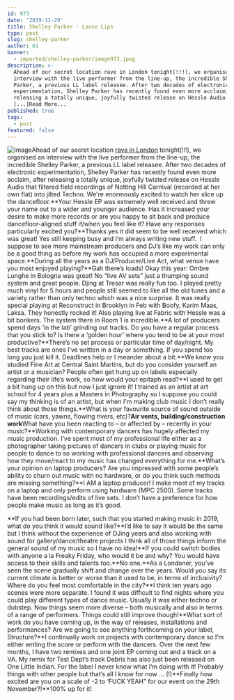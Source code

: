 ```yaml
---
id: 973
date: '2019-11-29'
title: Shelley Parker - Loose Lips
type: post
slug: shelley-parker
author: 61
banner:
  - imported/shelley-parker/image973.jpeg
description: >-
  Ahead of our secret location rave in London tonight(!!!), we organised an
  interview with the live performer from the line-up, the incredible Shelley
  Parker, a previous LL label releasee. After two decades of electronic
  experimentation, Shelley Parker has recently found even more acclaim, after
  releasing a totally unique, joyfully twisted release on Hessle Audio that
  [...]Read More...
published: true
tags:
  - post
featured: false
---
```

![image](../imported/shelley-parker/image973.jpeg)Ahead of our secret location [rave in London](https://www.residentadvisor.net/events/1337234?fbclid=IwAR14DmiE-M1rJ5Q5CbJyqY9-BeWw3MLX1VnLASlAMoraQvIuXYjvwjpp-3o) tonight(!!!), we organised an interview with the live performer from the line-up, the incredible Shelley Parker, a previous LL label releasee. After two decades of electronic experimentation, Shelley Parker has recently found even more acclaim, after releasing a totally unique, joyfully twisted release on Hessle Audio that filtered field recordings of Notting Hill Carnival (recorded at her own flat) into jilted Techno. We're enormously excited to watch her slice up the dancefloor.**Your Hessle EP was extremely well received and threw your name out to a wider and younger audience. Has it increased your desire to make more records or are you happy to sit back and produce dancefloor-aligned stuff if/when you feel like it? Have any responses particularly excited you?**Thanks yes it did seem to be well received which was great! Yes still keeping busy and I’m always writing new stuff.  I suppose to see more mainstream producers and DJ’s like my work can only be a good thing as before my work has occupied a more experimental space.**During all the years as a DJ/Producer/Live Act, what venue have you most enjoyed playing?**Gah there’s loads! Okay this year: Ombre Lunghe in Bologna was great! No “live AV sets” just a thumping sound system and great people. Djing at Tresor was really fun too. I played pretty much vinyl for 5 hours and people still seemed to like all the old tunes and a variety rather than only techno which was a nice surprise. It was really special playing at Reconstruct in Brooklyn in Feb with Boofy, Karim Maas, Laksa. They honestly rocked it! Also playing live at Fabric with Hessle was a bit bonkers. The system there in Room 1 is incredible.**A lot of producers spend days ‘in the lab’ grinding out tracks. Do you have a regular process that you stick to? Is there a ‘golden hour’ where you tend to be at your most productive?**There’s no set process or particular time of day/night. My best tracks are ones I’ve written in a day or something. If you spend too long you just kill it. Deadlines help or I meander about a bit.**We know you studied Fine Art at Central Saint Martins, but do you consider yourself an artist or a musician? People often get hung up on labels especially regarding their life’s work, so how would your epitaph read?**I used to get a bit hung up on this but now I just ignore it! I trained as an artist at art school for 4 years plus a Masters in Photography so I suppose you could say my thinking is of an artist, but when I'm making club music I don’t really think about those things.**What is your favourite source of sound outside of music (cars, yawns, flowing rivers, etc)?**Air vents, building/construction work**What have you been reacting to – or affected by – recently in your music?**Working with contemporary dancers has hugely affected my music production. I’ve spent most of my professional life either as a photographer taking pictures of dancers in clubs or playing music for people to dance to so working with professional dancers and observing how they move/react to my music has changed everything for me.**What’s your opinion on laptop producers? Are you impressed with some people’s ability to churn out music with no hardware, or do you think such methods are missing something?**I AM a laptop producer! I make most of my tracks on a laptop and only perform using hardware (MPC 2500). Some tracks have been recordings/edits of live sets. I don’t have a preference for how people make music as long as it’s good.

**If you had been born later, such that you started making music in 2019, what do you think it would sound like?**I’d like to say it would be the same but I think without the experience of DJing years and also working with sound for gallery/dance/theatre projects I think all of those things inform the general sound of my music so I have no idea!**If you could switch bodies with anyone a la Freaky Friday, who would it be and why? You would have access to their skills and talents too.**No one.**As a Londoner, you’ve seen the scene gradually shift and change over the years. Would you say its current climate is better or worse than it used to be, in terms of inclusivity? Where do you feel most comfortable in the city?**I think ten years ago scenes were more separate. I found it was difficult to find nights where you could play different types of dance music. Usually it was either techno or dubstep. Now things seem more diverse – both musically and also in terms of a range of performers. Things could still improve though!**What sort of work do you have coming up, in the way of releases, installations and performances? Are we going to see anything forthcoming on your label, Structure?**I continually work on projects with contemporary dance so I’m either writing the score or perform with the dancers. Over the next few months, I have two remixes and one joint EP coming out and a track on a VA. My remix for Test Dept’s track Debris has also just been released on One Little Indian. For the label I never know what I’m doing with it! Probably things with other people but that’s all I know for now … (!)**Finally how excited are you on a scale of -2 to ‘FUCK YEAH” for our event on the 29th November?!**100% up for it!